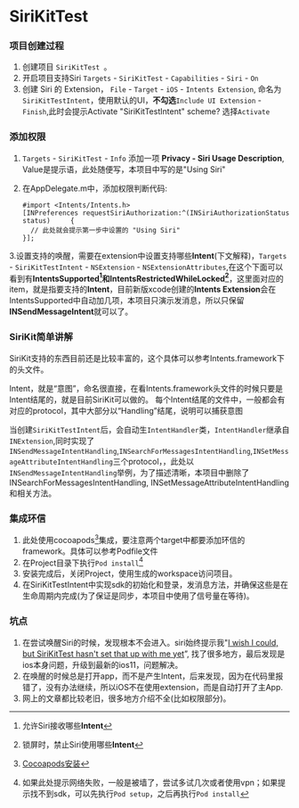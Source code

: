 # SiriKitTest

### 项目创建过程
 1. 创建项目 `SiriKitTest `。
 2. 开启项目支持Siri `Targets` - `SiriKitTest` - `Capabilities` - `Siri` - `On` 
 3. 创建 Siri 的 Extension， `File` - `Target` - `iOS` - `Intents Extension`, 命名为 `SiriKitTestIntent`，使用默认的UI，**不勾选**`Include UI Extension` - `Finish`,此时会提示Activate "SiriKitTestIntent" scheme? 选择`Activate`
 
### 添加权限
1. `Targets` - `SiriKitTest` - `Info` 添加一项 **Privacy - Siri Usage Description**, Value是提示语，此处随便写，本项目中写的是"Using Siri"
2. 在AppDelegate.m中，添加权限判断代码:

	```
	#import <Intents/Intents.h>
	[INPreferences requestSiriAuthorization:^(INSiriAuthorizationStatus status) 	{
   	  // 此处就会提示第一步中设置的 "Using Siri"
	}];
	``` 
  
3.设置支持的唤醒，需要在extension中设置支持哪些**Intent**(下文解释)，`Targets` - `SiriKitTestIntent` - `NSExtension` - `NSExtensionAttributes`,在这个下面可以看到有**IntentsSupported[^IntentsSupported]**和**IntentsRestrictedWhileLocked[^IntentsRestrictedWhileLocked]**，这里面对应的item，就是指要支持的**Intent**，目前新版xcode创建的**Intents Extension**会在IntentsSupported中自动加几项，本项目只演示发消息，所以只保留**INSendMessageIntent**就可以了。
	

###  SiriKit简单讲解

SiriKit支持的东西目前还是比较丰富的，这个具体可以参考Intents.framework下的头文件。

Intent，就是“意图”，命名很直接，在看Intents.framework头文件的时候只要是Intent结尾的，就是目前SiriKit可以做的。 每个Intent结尾的文件中，一般都会有对应的protocol，其中大部分以“Handling”结尾，说明可以捕获意图

当创建`SiriKitTestIntent`后，会自动生`IntentHandler`类，`IntentHandler`继承自`INExtension`,同时实现了`INSendMessageIntentHandling`,`INSearchForMessagesIntentHandling`,`INSetMessageAttributeIntentHandling`三个protocol，，此处以`INSendMessageIntentHandling`举例，为了描述清晰，本项目中删除了INSearchForMessagesIntentHandling, INSetMessageAttributeIntentHandling 和相关方法。

### 集成环信

1. 此处使用cocoapods[^cocoapods]集成，要注意两个target中都要添加环信的framework。具体可以参考Podfile文件
2. 在Project目录下执行`Pod install`[^podInstallError1]
3. 安装完成后，关闭Project，使用生成的workspace访问项目。
4. 在SiriKitTestIntent中实现sdk的初始化和登录，发消息方法，并确保这些是在生命周期内完成(为了保证是同步，本项目中使用了信号量在等待)。

### 坑点

1. 在尝试唤醒Siri的时候，发现根本不会进入。siri始终提示我"<u>I wish I could, but SiriKitTest hasn't set that up with me yet</u>”, 找了很多地方，最后发现是ios本身问题，升级到最新的ios11，问题解决。
2. 在唤醒的时候总是打开app，而不是产生Intent，后来发现，因为在代码里报错了，没有办法继续，所以iOS不在使用extension，而是自动打开了主App.
3. 网上的文章都比较老旧，很多地方介绍不全(比如权限部分)。


[^IntentsSupported]: 允许Siri接收哪些**Intent**
[^IntentsRestrictedWhileLocked]: 锁屏时，禁止Siri使用哪些**Intent**
[^cocoapods]: [Cocoapods安装](http://www.code4app.com/article/cocoapods-install-usage)
[^podInstallError1]: 如果此处提示网络失败，一般是被墙了，尝试多试几次或者使用vpn；如果提示找不到sdk，可以先执行`Pod setup`，之后再执行`Pod install`